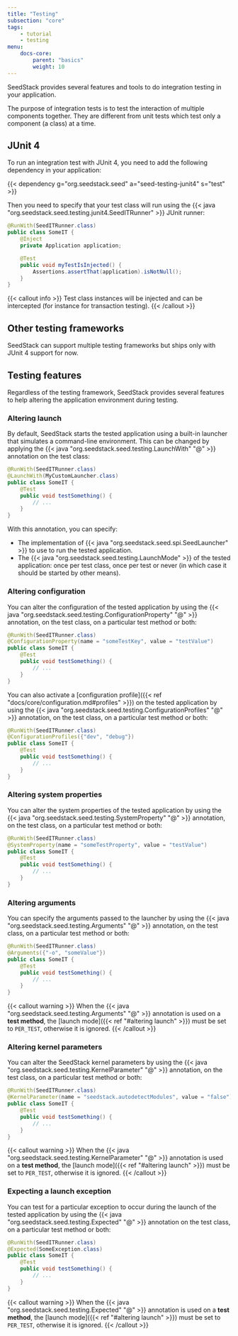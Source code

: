 ```yaml
---
title: "Testing"
subsection: "core"
tags:
    - tutorial
    - testing
menu:
    docs-core:
        parent: "basics"
        weight: 10
---
```


SeedStack provides several features and tools to do integration testing in your application.<!--more--> 

The purpose of integration tests is to test the interaction of multiple components together. They are different from unit
tests which test only a component (a class) at a time. 

## JUnit 4

To run an integration test with JUnit 4, you need to add the following dependency in your application:

{{< dependency g="org.seedstack.seed" a="seed-testing-junit4" s="test" >}}

Then you need to specify that your test class will run using the {{< java "org.seedstack.seed.testing.junit4.SeedITRunner" >}} 
JUnit runner: 

```java
@RunWith(SeedITRunner.class)
public class SomeIT {
    @Inject
    private Application application;

    @Test
    public void myTestIsInjected() {
        Assertions.assertThat(application).isNotNull();
    }		
}
```

{{< callout info >}}
Test class instances will be injected and can be intercepted (for instance for transaction testing).
{{< /callout >}}

## Other testing frameworks

SeedStack can support multiple testing frameworks but ships only with JUnit 4 support for now.

## Testing features

Regardless of the testing framework, SeedStack provides several features to help altering the application environment
during testing.

### Altering launch

By default, SeedStack starts the tested application using a built-in launcher that simulates a command-line environment.
This can be changed by applying the {{< java "org.seedstack.seed.testing.LaunchWith" "@" >}} annotation on the test class:

```java
@RunWith(SeedITRunner.class)
@LaunchWith(MyCustomLauncher.class)
public class SomeIT {
    @Test
    public void testSomething() {
        // ...
    }		
}
```

With this annotation, you can specify:

* The implementation of {{< java "org.seedstack.seed.spi.SeedLauncher" >}} to use to run the tested application.
* The {{< java "org.seedstack.seed.testing.LaunchMode" >}} of the tested application: once per test class, once per test
or never (in which case it should be started by other means).

### Altering configuration

You can alter the configuration of the tested application by using the {{< java "org.seedstack.seed.testing.ConfigurationProperty" "@" >}}
annotation, on the test class, on a particular test method or both:

```java
@RunWith(SeedITRunner.class)
@ConfigurationProperty(name = "someTestKey", value = "testValue")
public class SomeIT {
    @Test
    public void testSomething() {
        // ...
    }		
}
```

You can also activate a [configuration profile]({{< ref "docs/core/configuration.md#profiles" >}}) on the tested application 
by using the {{< java "org.seedstack.seed.testing.ConfigurationProfiles" "@" >}} annotation, on the test class, on a particular 
test method or both:

```java
@RunWith(SeedITRunner.class)
@ConfigurationProfiles({"dev", "debug"})
public class SomeIT {
    @Test
    public void testSomething() {
        // ...
    }		
}
```

### Altering system properties

You can alter the system properties of the tested application by using the {{< java "org.seedstack.seed.testing.SystemProperty" "@" >}}
annotation, on the test class, on a particular test method or both:

```java
@RunWith(SeedITRunner.class)
@SystemProperty(name = "someTestProperty", value = "testValue")
public class SomeIT {
    @Test
    public void testSomething() {
        // ...
    }		
}
```

### Altering arguments

You can specify the arguments passed to the launcher by using the {{< java "org.seedstack.seed.testing.Arguments" "@" >}}
annotation, on the test class, on a particular test method or both:

```java
@RunWith(SeedITRunner.class)
@Arguments({"-o", "someValue"})
public class SomeIT {
    @Test
    public void testSomething() {
        // ...
    }		
}
``` 

{{< callout warning >}}
When the {{< java "org.seedstack.seed.testing.Arguments" "@" >}} annotation is used on a **test method**, the 
[launch mode]({{< ref "#altering launch" >}}) must be set to `PER_TEST`, otherwise it is ignored.
{{< /callout >}}

### Altering kernel parameters
	
You can alter the SeedStack kernel parameters by using the {{< java "org.seedstack.seed.testing.KernelParameter" "@" >}}
annotation, on the test class, on a particular test method or both:

```java
@RunWith(SeedITRunner.class)
@KernelParameter(name = "seedstack.autodetectModules", value = "false")
public class SomeIT {
    @Test
    public void testSomething() {
        // ...
    }		
}
``` 

{{< callout warning >}}
When the {{< java "org.seedstack.seed.testing.KernelParameter" "@" >}} annotation is used on a **test method**, the 
[launch mode]({{< ref "#altering launch" >}}) must be set to `PER_TEST`, otherwise it is ignored.
{{< /callout >}}

### Expecting a launch exception

You can test for a particular exception to occur during the launch of the tested application by using the 
{{< java "org.seedstack.seed.testing.Expected" "@" >}} annotation on the test class, on a particular test method or both:

```java
@RunWith(SeedITRunner.class)
@Expected(SomeException.class)
public class SomeIT {
    @Test
    public void testSomething() {
        // ...
    }		
}
```     
	
{{< callout warning >}}
When the {{< java "org.seedstack.seed.testing.Expected" "@" >}} annotation is used on a **test method**, the 
[launch mode]({{< ref "#altering launch" >}}) must be set to `PER_TEST`, otherwise it is ignored.
{{< /callout >}}	
